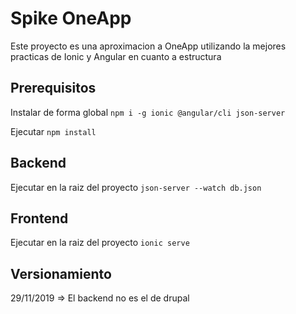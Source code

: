 # Spike OneApp

Este proyecto es una aproximacion a OneApp utilizando la mejores practicas de Ionic y Angular en cuanto a estructura 

## Prerequisitos 

Instalar de forma global `npm i -g ionic @angular/cli json-server`

Ejecutar `npm install`

## Backend

Ejecutar en la raiz del proyecto `json-server --watch db.json`

## Frontend

Ejecutar en la raiz del proyecto `ionic serve`

## Versionamiento

29/11/2019 => El backend no es el de drupal  

